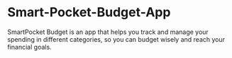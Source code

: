 # Smart-Pocket-Budget-App
SmartPocket Budget is an app that helps you track and manage your spending in different categories, so you can budget wisely and reach your financial goals.
